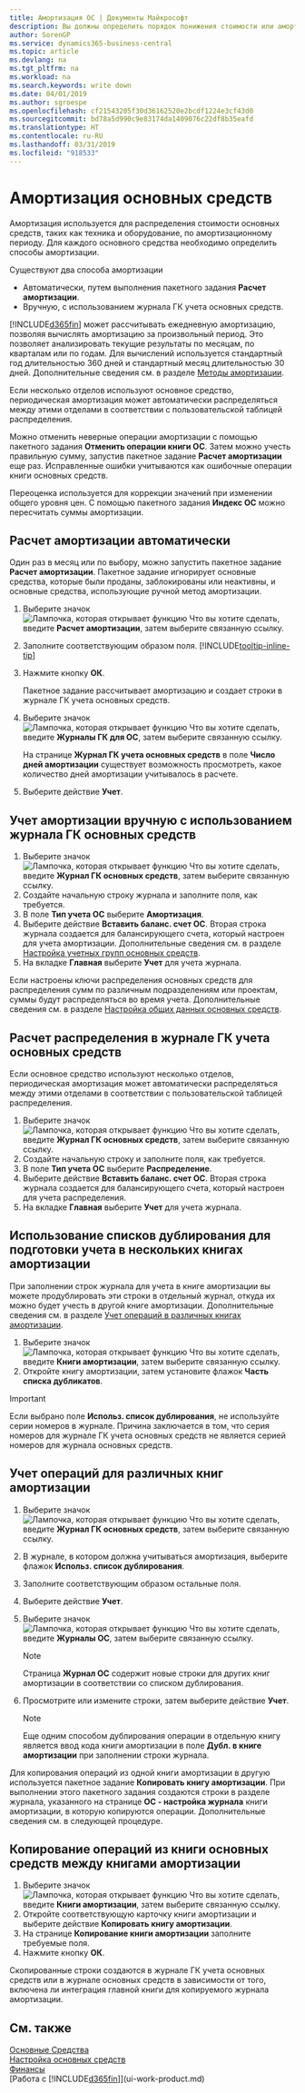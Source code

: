 ```yaml
---
title: Амортизация ОС | Документы Майкрософт
description: Вы должны определить порядок понижения стоимости или амортизации каждого из основных средств.
author: SorenGP
ms.service: dynamics365-business-central
ms.topic: article
ms.devlang: na
ms.tgt_pltfrm: na
ms.workload: na
ms.search.keywords: write down
ms.date: 04/01/2019
ms.author: sgroespe
ms.openlocfilehash: cf21543205f30d36162520e2bcdf1224e3cf43d0
ms.sourcegitcommit: bd78a5d990c9e83174da1409076c22df8b35eafd
ms.translationtype: HT
ms.contentlocale: ru-RU
ms.lasthandoff: 03/31/2019
ms.locfileid: "918533"
---
```

# <a name="depreciate-or-amortize-fixed-assets"></a>Амортизация основных средств
Амортизация используется для распределения стоимости основных средств, таких как техника и оборудование, по амортизационному периоду. Для каждого основного средства необходимо определить способы амортизации.  

 Существуют два способа амортизации  

* Автоматически, путем выполнения пакетного задания **Расчет амортизации**.  
* Вручную, с использованием журнала ГК учета основных средств.  

[!INCLUDE[d365fin](includes/d365fin_md.md)] может рассчитывать ежедневную амортизацию, позволяя вычислять амортизацию за произвольный период. Это позволяет анализировать текущие результаты по месяцам, по кварталам или по годам. Для вычислений используется стандартный год длительностью 360 дней и стандартный месяц длительностью 30 дней. Дополнительные сведения см. в разделе [Методы амортизации](fa-depreciation-methods.md).  

Если несколько отделов используют основное средство, периодическая амортизация может автоматически распределяться между этими отделами в соответствии с пользовательской таблицей распределения.  

Можно отменить неверные операции амортизации с помощью пакетного задания **Отменить операции книги ОС**. Затем можно учесть правильную сумму, запустив пакетное задание **Расчет амортизации** еще раз. Исправленные ошибки учитываются как ошибочные операции книги основных средств.  

Переоценка используется для коррекции значений при изменении общего уровня цен. С помощью пакетного задания **Индекс ОС** можно пересчитать суммы амортизации.  

## <a name="to-calculate-depreciation-automatically"></a>Расчет амортизации автоматически
Один раз в месяц или по выбору, можно запустить пакетное задание **Расчет амортизации**. Пакетное задание игнорирует основные средства, которые были проданы, заблокированы или неактивны, и основные средства, использующие ручной метод амортизации.  

1. Выберите значок ![Лампочка, которая открывает функцию Что вы хотите сделать](media/ui-search/search_small.png "Что вы хотите сделать"), введите **Расчет амортизации**, затем выберите связанную ссылку.  
2. Заполните соответствующим образом поля. [!INCLUDE[tooltip-inline-tip](includes/tooltip-inline-tip_md.md)]  
3. Нажмите кнопку **ОК**.  

    Пакетное задание рассчитывает амортизацию и создает строки в журнале ГК учета основных средств.  
4. Выберите значок ![Лампочка, которая открывает функцию Что вы хотите сделать](media/ui-search/search_small.png "Что вы хотите сделать"), введите **Журналы ГК для ОС**, затем выберите связанную ссылку.  

    На странице **Журнал ГК учета основных средств** в поле **Число дней амортизации** существует возможность просмотреть, какое количество дней амортизации учитывалось в расчете.  
5. Выберите действие **Учет**.  

## <a name="to-post-depreciation-manually-from-the-fixed-asset-gl-journal"></a>Учет амортизации вручную с использованием журнала ГК основных средств
1. Выберите значок ![Лампочка, которая открывает функцию Что вы хотите сделать](media/ui-search/search_small.png "Что вы хотите сделать"), введите **Журнал ГК основных средств**, затем выберите связанную ссылку.  
2. Создайте начальную строку журнала и заполните поля, как требуется.  
3. В поле **Тип учета ОС** выберите **Амортизация**.  
4. Выберите действие **Вставить баланс. счет ОС**. Вторая строка журнала создается для балансирующего счета, который настроен для учета амортизации. Дополнительные сведения см. в разделе [Настройка учетных групп основных средств](fa-how-setup-general.md#to-set-up-fixed-asset-posting-groups).
5. На вкладке **Главная** выберите **Учет** для учета журнала.  

Если настроены ключи распределения основных средств для распределения сумм по различным подразделениям или проектам, суммы будут распределяться во время учета. Дополнительные сведения см. в разделе [Настройка общих данных основных средств](fa-how-setup-general.md).  

## <a name="to-calculate-allocations-in-the-fixed-asset-gl-journal"></a>Расчет распределения в журнале ГК учета основных средств
Если основное средство используют несколько отделов, периодическая амортизация может автоматически распределяться между этими отделами в соответствии с пользовательской таблицей распределения.  

1. Выберите значок ![Лампочка, которая открывает функцию Что вы хотите сделать](media/ui-search/search_small.png "Что вы хотите сделать"), введите **Журнал ГК основных средств**, затем выберите связанную ссылку.  
2. Создайте начальную строку и заполните поля, как требуется.
3. В поле **Тип учета ОС** выберите **Распределение**.  
4. Выберите действие **Вставить баланс. счет ОС**. Вторая строка журнала создается для балансирующего счета, который настроен для учета распределения.  
5. На вкладке **Главная** выберите **Учет** для учета журнала.  

## <a name="use-duplication-lists-to-prepare-to-post-to-multiple-depreciation-books"></a>Использование списков дублирования для подготовки учета в нескольких книгах амортизации
При заполнении строк журнала для учета в книге амортизации вы можете продублировать эти строки в отдельный журнал, откуда их можно будет учесть в другой книге амортизации. Дополнительные сведения см. в разделе [Учет операций в различных книгах амортизации](fa-how-depreciate-amortize.md#to-post-entries-to-different-depreciation-books).

1. Выберите значок ![Лампочка, которая открывает функцию Что вы хотите сделать](media/ui-search/search_small.png "Что вы хотите сделать"), введите **Книги амортизации**, затем выберите связанную ссылку.  
2. Откройте книгу амортизации, затем установите флажок **Часть списка дубликатов**.  

> [!IMPORTANT]  
>   Если выбрано поле **Использ. список дублирования**, не используйте серии номеров в журнале. Причина заключается в том, что серия номеров для журнале ГК учета основных средств не является серией номеров для журнала основных средств.  

## <a name="to-post-entries-to-different-depreciation-books"></a>Учет операций для различных книг амортизации
1. Выберите значок ![Лампочка, которая открывает функцию Что вы хотите сделать](media/ui-search/search_small.png "Что вы хотите сделать"), введите **Журнал ГК основных средств**, затем выберите связанную ссылку.  
2. В журнале, в котором должна учитываться амортизация, выберите флажок **Использ. список дублирования**.  
3. Заполните соответствующим образом остальные поля.  
4. Выберите действие **Учет**.  
5. Выберите значок ![Лампочка, которая открывает функцию Что вы хотите сделать](media/ui-search/search_small.png "Что вы хотите сделать"), введите **Журналы ОС**, затем выберите связанную ссылку.  

    > [!NOTE]  
    >   Страница **Журнал ОС** содержит новые строки для других книг амортизации в соответствии со списком дублирования.  
6. Просмотрите или измените строки, затем выберите действие **Учет**.  

    > [!NOTE]  
    >   Еще одним способом дублирования операции в отдельную книгу является ввод кода книги амортизации в поле **Дубл. в книге амортизации** при заполнении строки журнала.  

Для копирования операций из одной книги амортизации в другую используется пакетное задание **Копировать книгу амортизации**. При выполнении этого пакетного задания создаются строки в разделе журнала, указанного на странице **ОС - настройка журнала** книги амортизации, в которую копируются операции. Дополнительные сведения см. в следующей процедуре.  

## <a name="to-copy-fixed-asset-ledger-entries-between-depreciation-books"></a>Копирование операций из книги основных средств между книгами амортизации
1. Выберите значок ![Лампочка, которая открывает функцию Что вы хотите сделать](media/ui-search/search_small.png "Что вы хотите сделать"), введите **Книги амортизации**, затем выберите связанную ссылку.  
2. Откройте соответствующую карточку книги амортизации и выберите действие **Копировать книгу амортизации**.  
3. На странице **Копирование книги амортизации** заполните требуемые поля.  
4. Нажмите кнопку **ОК**.  

Скопированные строки создаются в журнале ГК учета основных средств или в журнале основных средств в зависимости от того, включена ли интеграция главной книги для копируемого журнала амортизации.  

## <a name="see-also"></a>См. также
[Основные Средства](fa-manage.md)  
[Настройка основных средств](fa-setup.md)  
[Финансы](finance.md)  
[Работа с [!INCLUDE[d365fin](includes/d365fin_md.md)]](ui-work-product.md)  
